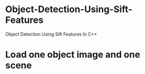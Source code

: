 # Object-Detection-Using-Sift-Features
Object Detection Using Sift Features In C++
# Load one object image and one scene
